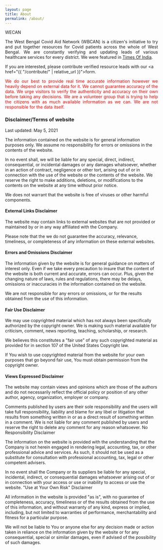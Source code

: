 ```yaml
---
layout: page
title: About
permalink: /about/
---
```

<span class="headHi">WECAN</span><br>

<p align="justify" class="introtext">  The West Bengal Covid Aid Network (WBCAN) is a citizen's initiative to try and put together resources for Covid patients across the whole of West Bengal. We are constantly verifying and updating leads of various healthcare services for every district. We were featured in <a href="https://timesofindia.indiatimes.com/city/kolkata/volunteers-sift-social-media-posts-to-connect-those-in-need-with-genuine-covid-resources/articleshow/82376772.cms?utm_source=whatsapp&utm_medium=social&utm_campaign=TOIMobile">Times Of India</a>.

If you are interested, please contribute verified resource leads with our <a href="{{ "/contribute/" | relative_url }}">form</a>.  </p>



<p align="justify" class="introtext" style="color:red;"> We do our best to provide real time accurate information however we heavily depend on external data for it. We cannot guarantee accuracy of the data. We urge visitors to verify the authenticity and accuracy on their own before taking any decisions. We are a volunteer group that is trying to help the citizens with as much available information as we can. We are not responsible for the data itself. </p>

### Disclaimer/Terms of website

Last updated: May 5, 2021

The information contained on the website is for general information purposes only. 
We assume no responsibility for errors or omissions in the contents of the website.

In no event shall, we will be liable for any special, direct, indirect, consequential, or incidental damages or any damages whatsoever, whether in an action of contract, negligence or other tort, arising out of or in connection with the use of the website or the contents of the website. We reserve the right to make additions, deletions, or modifications to the contents on the website at any time without prior notice.

We does not warrant that the website is free of viruses or other harmful components.
#### External Links Disclaimer

The website may contain links to external websites that are not provided or maintained by or in any way affiliated with the Company.

Please note that the we do not guarantee the accuracy, relevance, timeliness, or completeness of any information on these external websites.

#### Errors and Omissions Disclaimer

The information given by the website is for general guidance on matters of interest only. Even if we take every precaution to insure that the content of the website is both current and accurate, errors can occur. Plus, given the changing nature of laws, rules and regulations, there may be delays, omissions or inaccuracies in the information contained on the website.

We are not responsible for any errors or omissions, or for the results obtained from the use of this information.
#### Fair Use Disclaimer

We may use copyrighted material which has not always been specifically authorized by the copyright owner. We is making such material available for criticism, comment, news reporting, teaching, scholarship, or research.

We believes this constitutes a "fair use" of any such copyrighted material as provided for in section 107 of the United States Copyright law.

If You wish to use copyrighted material from the website for your own purposes that go beyond fair use, You must obtain permission from the copyright owner.
#### Views Expressed Disclaimer

The website may contain views and opinions which are those of the authors and do not necessarily reflect the official policy or position of any other author, agency, organization, employer or company.

Comments published by users are their sole responsibility and the users will take full responsibility, liability and blame for any libel or litigation that results from something written in or as a direct result of something written in a comment. We is not liable for any comment published by users and reserve the right to delete any comment for any reason whatsoever.
No Responsibility Disclaimer

The information on the website is provided with the understanding that the Company is not herein engaged in rendering legal, accounting, tax, or other professional advice and services. As such, it should not be used as a substitute for consultation with professional accounting, tax, legal or other competent advisers.

In no event shall the Company or its suppliers be liable for any special, incidental, indirect, or consequential damages whatsoever arising out of or in connection with your access or use or inability to access or use the website.
"Use at Your Own Risk" Disclaimer

All information in the website is provided "as is", with no guarantee of completeness, accuracy, timeliness or of the results obtained from the use of this information, and without warranty of any kind, express or implied, including, but not limited to warranties of performance, merchantability and fitness for a particular purpose.

We will not be liable to You or anyone else for any decision made or action taken in reliance on the information given by the website or for any consequential, special or similar damages, even if advised of the possibility of such damages.

